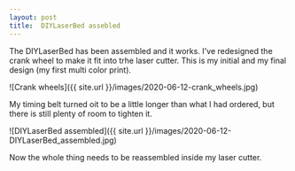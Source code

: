 ```yaml
---
layout: post
title:  DIYLaserBed assebled
---
```


The DIYLaserBed has been assembled and it works.
I've redesigned the crank wheel to make it fit into trhe laser cutter.
This is my initial and my final design (my first multi color print).

![Crank wheels]({{ site.url }}/images/2020-06-12-crank_wheels.jpg)

My timing belt turned oit to be a little longer than what I had ordered, but there is still plenty of room to tighten it.

![DIYLaserBed assembled]({{ site.url }}/images/2020-06-12-DIYLaserBed_assembled.jpg)

Now the whole thing needs to be reassembled inside my laser cutter.


